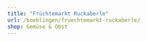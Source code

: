 ```yaml
---
title: "Früchtemarkt Ruckaberle"
url: /boeblingen/fruechtemarkt-ruckaberle/
shop: Gemüse & Obst
---
```

